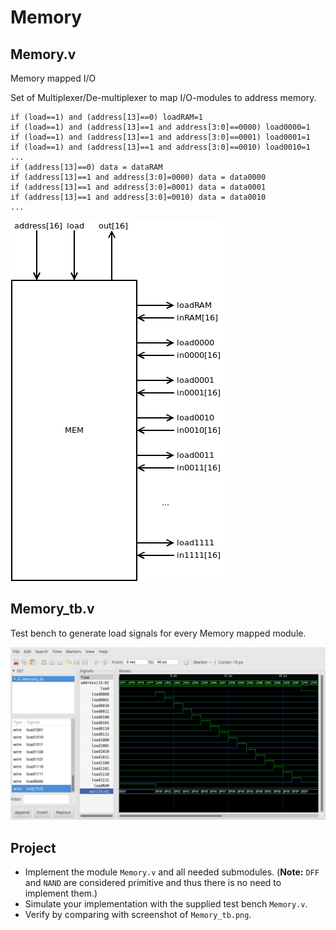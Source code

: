 # Memory

## Memory.v

Memory mapped I/O

Set of Multiplexer/De-multiplexer to map I/O-modules to address memory.

```text
if (load==1) and (address[13]==0) loadRAM=1
if (load==1) and (address[13]==1 and address[3:0]==0000) load0000=1
if (load==1) and (address[13]==1 and address[3:0]==0001) load0001=1
if (load==1) and (address[13]==1 and address[3:0]==0010) load0010=1
...
if (address[13]==0) data = dataRAM
if (address[13]==1 and address[3:0]=0000) data = data0000
if (address[13]==1 and address[3:0]=0001) data = data0001
if (address[13]==1 and address[3:0]=0010) data = data0010
...
```

![Memory chip](figs/Memory.png)

## Memory_tb.v

Test bench to generate load signals for every Memory mapped module.

![Memory test bench](figs/Memory_tb.png)

## Project

* Implement the module `Memory.v` and all needed submodules.
(**Note:** `DFF` and `NAND` are considered primitive and thus there is no need to implement them.)
* Simulate your implementation with the supplied test bench `Memory.v`.
* Verify by comparing with screenshot of `Memory_tb.png`.
